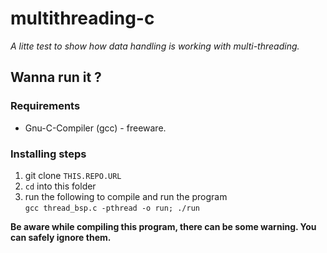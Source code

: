 # multithreading-c

 _A litte test to show how data handling is working with multi-threading._

## Wanna run it ? 
### Requirements

* Gnu-C-Compiler (gcc) - freeware.

### Installing steps

1. git clone `` THIS.REPO.URL ``
2. `` cd `` into this folder
3. run the following to compile and run the program    
    `` gcc thread_bsp.c -pthread -o run; ./run ``

__Be aware while compiling this program, there can be some warning. You can safely ignore them.__